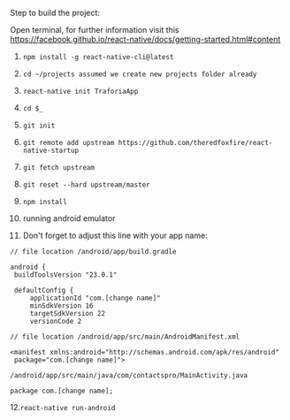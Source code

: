 Step to build the project:

Open terminal, for further information visit this https://facebook.github.io/react-native/docs/getting-started.html#content

1. `npm install -g react-native-cli@latest`


2. `cd ~/projects assumed we create new projects folder already`


3. `react-native init TraforiaApp`


4. `cd $_`


5. `git init`


6. `git remote add upstream https://github.com/theredfoxfire/react-native-startup`


7. `git fetch upstream`


8. `git reset --hard upstream/master`


9. `npm install`


10. running android emulator


11. Don't forget to adjust this line with your app name:


```
// file location /android/app/build.gradle

android {
 buildToolsVersion "23.0.1"

 defaultConfig {
     applicationId "com.[change name]"
     minSdkVersion 16
     targetSdkVersion 22
     versionCode 2
```
     
```
// file location /android/app/src/main/AndroidManifest.xml

<manifest xmlns:android="http://schemas.android.com/apk/res/android"
 package="com.[change name]">

/android/app/src/main/java/com/contactspro/MainActivity.java

package com.[change name];
```

12.`react-native run-android`
